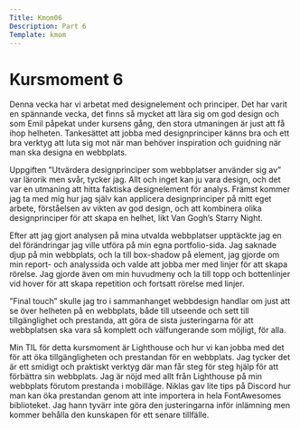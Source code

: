 ```yaml
---
Title: Kmom06
Description: Part 6
Template: kmom
---
```


Kursmoment 6
==================

Denna vecka har vi arbetat med designelement och principer. 
Det har varit en spännande vecka, det finns så mycket att lära sig om god design och som Emil påpekat under kursens gång, den stora utmaningen är just att få ihop helheten. Tankesättet att jobba med designprinciper känns bra och ett bra verktyg att luta sig mot när man behöver inspiration och guidning när man ska designa en webbplats.  

Uppgiften ”Utvärdera designprinciper som webbplatser använder sig av” var lärorik men svår, tycker jag.  Allt och inget kan ju vara design, och det var en utmaning att hitta faktiska designelement för analys. 
Främst kommer jag ta med mig hur jag själv kan applicera designprinciper på mitt eget arbete, förståelsen av vikten av god design, och att kombinera olika designprinciper för att skapa en helhet, likt Van Gogh’s Starry Night.  

Efter att jag gjort analysen på mina utvalda webbplatser upptäckte jag en del förändringar jag ville utföra på min egna portfolio-sida. 
Jag saknade djup på min webbplats, och la till box-shadow på element, jag gjorde om min report- och analyssida och valde att jobba mer med linjer för att skapa rörelse. Jag gjorde även om min huvudmeny och la till topp och bottenlinjer vid hover för att skapa repetition och fortsatt rörelse med linjer.  

”Final touch” skulle jag tro i sammanhanget webbdesign handlar om just att se över helheten på en webbplats, både till utseende och sett till tillgänglighet och prestanda, att göra de sista justeringarna för att webbplatsen ska vara så komplett och välfungerande som möjligt, för alla.  

Min TIL för detta kursmoment är Lighthouse och hur vi kan jobba med det för att öka tillgängligheten och prestandan för en webbplats. Jag tycker det är ett smidigt och praktiskt verktyg där man får steg för steg hjälp för att förbättra sin webbplats. Jag är nöjd med allt från Lighthouse på min webbplats förutom prestanda i mobilläge. Niklas gav lite tips på Discord hur man kan öka prestandan genom att inte importera in hela FontAwesomes biblioteket. Jag hann tyvärr inte göra den justeringarna inför inlämning men kommer behålla den kunskapen för ett senare tillfälle.  

